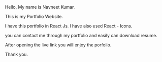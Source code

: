 Hello,
My name is Navneet Kumar.

This is my Portfolio Website.

I have this portfolio in React Js.
I have also used React - Icons.

you can contact me through my portfolio and easily can download resume.

After opening the live link you will enjoy the porfolio.

Thank you.
